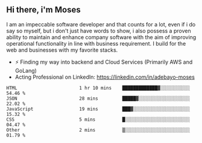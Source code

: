 ## Hi there, i'm Moses

I am an impeccable software developer and that counts for a lot, even if i do say so myself, but i don't just have words to show, i also possess a proven ability to maintain and enhance company software with the aim of improving operational functionality in line with business requirement. I build for the web and businesses with my favorite stacks.
- ⚡ Finding my way into backend and Cloud Services (Primarily AWS and GoLang)
- Acting Professional on LinkedIn: https://linkedin.com/in/adebayo-moses

<!--START_SECTION:waka-->

```text
HTML                       1 hr 10 mins    █████████████▓░░░░░░░░░░░   54.46 %
JSON                       28 mins         █████▓░░░░░░░░░░░░░░░░░░░   22.02 %
JavaScript                 19 mins         ███▓░░░░░░░░░░░░░░░░░░░░░   15.32 %
CSS                        5 mins          █░░░░░░░░░░░░░░░░░░░░░░░░   04.47 %
Other                      2 mins          ▒░░░░░░░░░░░░░░░░░░░░░░░░   01.79 %
```

<!--END_SECTION:waka-->
